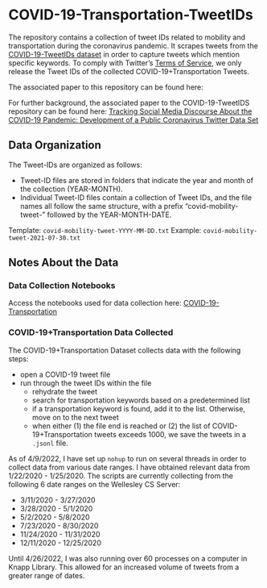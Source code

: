 # COVID-19-Transportation-TweetIDs

The repository contains a collection of tweet IDs related to mobility and transportation during the coronavirus pandemic. It scrapes tweets from the [COVID-19-TweetIDs dataset](https://github.com/echen102/COVID-19-TweetIDs/tree/master/2022-03) in order to capture tweets which mention specific keywords. To comply with Twitter’s [Terms of Service](https://developer.twitter.com/en/developer-terms/agreement-and-policy), we only release the Tweet IDs of the collected COVID-19+Transportation Tweets. 

The associated paper to this repository can be found here: 

For further background, the associated paper to the COVID-19-TweetIDS repository can be found here: [Tracking Social Media Discourse About the COVID-19 Pandemic: Development of a Public Coronavirus Twitter Data Set](https://publichealth.jmir.org/2020/2/e19273/)


## Data Organization
The Tweet-IDs are organized as follows:
* Tweet-ID files are stored in folders that indicate the year and month of the collection (YEAR-MONTH). 
* Individual Tweet-ID files contain a collection of Tweet IDs, and the file names all follow the same structure, with a prefix “covid-mobility-tweet-” followed by the YEAR-MONTH-DATE. 

Template: `covid-mobility-tweet-YYYY-MM-DD.txt`
Example: `covid-mobility-tweet-2021-07-30.txt`


## Notes About the Data

### Data Collection Notebooks
Access the notebooks used for data collection here: [COVID-19-Transportation](https://github.com/jennyw23/COVID-19-Transportation)

### COVID-19+Transportation Data Collected
    
The COVID-19+Transportation Dataset collects data with the following steps:
- open a COVID-19 tweet file
- run through the tweet IDs within the file
    - rehydrate the tweet
    - search for transportation keywords based on a predetermined list
    - if a transportation keyword is found, add it to the list. Otherwise, move on to the next tweet
    - when either (1) the file end is reached or (2) the list of COVID-19+Transportation tweets exceeds 1000, we save the tweets in a `.jsonl` file.
    
As of 4/9/2022, I have set up `nohup` to run on several threads in order to collect data from various date ranges. I have obtained relevant data from 1/22/2020 - 1/25/2020. The scripts are currently collecting from the following 6 date ranges on the Wellesley CS Server:
- 3/11/2020 - 3/27/2020
- 3/28/2020 - 5/1/2020
- 5/2/2020 - 5/8/2020
- 7/23/2020 - 8/30/2020
- 11/24/2020 - 11/31/2020
- 12/11/2020 - 12/25/2020
    
Until 4/26/2022, I was also running over 60 processes on a computer in Knapp Library. This allowed for an increased volume of tweets from a greater range of dates.
